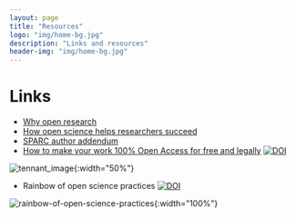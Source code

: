 ```yaml
---
layout: page
title: "Resources"
logo: "img/home-bg.jpg"
description: "Links and resources"
header-img: "img/home-bg.jpg"
---
```


# Links

* [Why open research](http://whyopenresearch.org/)   
* [How open science helps researchers succeed](https://elifesciences.org/articles/16800)
* [SPARC author addendum](https://sparcopen.org/our-work/author-rights/)
* [How to make your work 100% Open Access for free and legally](https://figshare.com/collections/How_to_make_your_work_100_Open_Access_for_free_and_legally_multi-lingual_/3943972) [![DOI](https://zenodo.org/badge/DOI/10.6084/m9.figshare.c.3943972.v4.svg)](https://doi.org/10.6084/m9.figshare.c.3943972.v4)   

![tennant_image](/img/HowtomakeyourresearchOA.png){:width="50%"}   

* Rainbow of open science practices  [![DOI](https://zenodo.org/badge/DOI/10.5281/zenodo.1147025.svg)](https://doi.org/10.5281/zenodo.1147025)     

![rainbow-of-open-science-practices](/img/rainbow-of-open-science-practices.png){:width="100%"}
